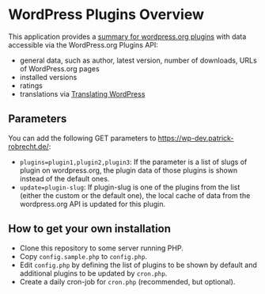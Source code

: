 # WordPress Plugins Overview

This application provides a [summary for wordpress.org plugins](https://wp-dev.patrick-robrecht.de/) with data accessible via the WordPress.org Plugins API:

* general data, such as author, latest version, number of downloads, URLs of WordPress.org pages
* installed versions
* ratings
* translations via [Translating WordPress](https://translate.wordpress.org/)


## Parameters

You can add the following GET parameters to https://wp-dev.patrick-robrecht.de/:

* `plugins=plugin1,plugin2,plugin3`: If the parameter is a list of slugs of plugin on wordpress.org, the plugin data of those plugins is shown instead of the default ones.
* `update=plugin-slug`: If plugin-slug is one of the plugins from the list (either the custom or the default one), the local cache of data from the wordpress.org API is updated for this plugin.

## How to get your own installation

* Clone this repository to some server running PHP.
* Copy `config.sample.php` to `config.php`.
* Edit `config.php` by defining the list of plugins to be shown by default and additional plugins to be updated by `cron.php`.
* Create a daily cron-job for `cron.php` (recommended, but optional).
